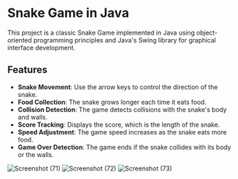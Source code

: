 # Snake Game in Java

This project is a classic Snake Game implemented in Java using object-oriented programming principles and Java's Swing library for graphical interface development.

## Features

- **Snake Movement**: Use the arrow keys to control the direction of the snake.
- **Food Collection**: The snake grows longer each time it eats food.
- **Collision Detection**: The game detects collisions with the snake's body and walls.
- **Score Tracking**: Displays the score, which is the length of the snake.
- **Speed Adjustment**: The game speed increases as the snake eats more food.
- **Game Over Detection**: The game ends if the snake collides with its body or the walls.
  
![Screenshot (71)](https://github.com/ArpanCharola/Elevate_Snake_Game_in_Java/assets/139230620/cce8922c-e067-417b-9c02-30b37380d77f)
![Screenshot (72)](https://github.com/ArpanCharola/Elevate_Snake_Game_in_Java/assets/139230620/59c8fe70-df90-4e3a-909f-e0ecf3c4d072)
![Screenshot (73)](https://github.com/ArpanCharola/Elevate_Snake_Game_in_Java/assets/139230620/323c73f6-4517-415b-9cc5-65ad4b73f783)
